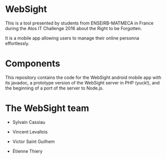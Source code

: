 # WebSight

This is a tool presented by students from ENSEIRB-MATMECA in France during the Atos IT Challenge 2016 about the Right to be Forgotten.

It is a mobile app allowing users to manage their online personna effortlessly.

# Components

This repository contains the code for the WebSight android mobile app with its javadoc, a prototype version of the WebSight server in PHP (yuck!), and the beginning of a port of the server to Node.js.

# The WebSight team

* Sylvain Cassiau

* Vincent Levallois

* Victor Saint Guilhem

* Étienne Thiery


